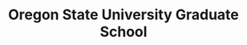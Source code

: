 ---
client: OSU
title: Oregon State University Graduate School
logo: 
website: http://gradschool.oregonstate.edu
location: Corvallis, Or.
employment:
  - title: Web Developer / UX Architect
    start: 2012-04-09
    end: 2014-09-21
startdate: 2012-04-09
enddate: 2014-09-21
category: client
layout: client
publish:  
 print: true
 featured: true
description: OSU is a university nationally recognized for it's "very high research activity", and it's graduate school plays a large part in that success.
---